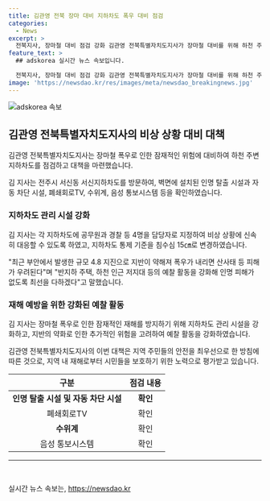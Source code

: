 ```yaml
---
title: 김관영 전북 장마 대비 지하차도 폭우 대비 점검
categories:
  - News
excerpt: >
  전북지사, 장마철 대비 점검 강화 김관영 전북특별자치도지사가 장마철 대비를 위해 하천 주변 지하차도를 점검하고 비상 상황에 대비하기 위해 지상담당자를 지정하고 통제 기준을 변경했다. 또한 지반 약화로 인한 산사태 우려에 대비하여 지하 주택과 저지대 등을 강화 예찰할 것이라고 밝혔다. YTN 뉴스 기사 참조.
feature_text: >
  ## adskorea 실시간 뉴스 속보입니다.

  전북지사, 장마철 대비 점검 강화 김관영 전북특별자치도지사가 장마철 대비를 위해 하천 주변 지하차도를 점검하고 비상 상황에 대비하기 위해 지상담당자를 지정하고 통제 기준을 변경했다. 또한 지반 약화로 인한 산사태 우려에 대비하여 지하 주택과 저지대 등을 강화 예찰할 것이라고 밝혔다. YTN 뉴스 기사 참조.
image: 'https://newsdao.kr/res/images/meta/newsdao_breakingnews.jpg'
---
```


<p><img src="https://newsdao.kr/res/images/meta/newsdao_breakingnews.jpg" alt="adskorea 속보" /></p>

<h2 data-ke-size="size26">김관영 전북특별자치도지사의 비상 상황 대비 대책</h2>

<p>김관영 전북특별자치도지사는 장마철 폭우로 인한 잠재적인 위험에 대비하여 하천 주변 지하차도를 점검하고 대책을 마련했습니다.</p>

<p data-ke-size="size16">김 지사는 전주시 서신동 서신지하차도를 방문하여, 벽면에 설치된 인명 탈출 시설과 자동 차단 시설, 폐쇄회로TV, 수위계, 음성 통보시스템 등을 확인하였습니다.</p>

<h3>지하차도 관리 시설 강화</h3>

<p>김 지사는 각 지하차도에 공무원과 경찰 등 4명을 담당자로 지정하여 비상 상황에 신속히 대응할 수 있도록 하였고, 지하차도 통제 기준을 침수심 15㎝로 변경하였습니다.</p>

<p data-ke-size="size16">"최근 부안에서 발생한 규모 4.8 지진으로 지반이 약해져 폭우가 내리면 산사태 등 피해가 우려된다"며 "반지하 주택, 하천 인근 저지대 등의 예찰 활동을 강화해 인명 피해가 없도록 최선을 다하겠다"고 말했습니다.</p>

<h3>재해 예방을 위한 강화된 예찰 활동</h3>

<p>김 지사는 장마철 폭우로 인한 잠재적인 재해를 방지하기 위해 지하차도 관리 시설을 강화하고, 지반의 약화로 인한 추가적인 위험을 고려하여 예찰 활동을 강화하였습니다.</p>

<p data-ke-size="size16">김관영 전북특별자치도지사의 이번 대책은 지역 주민들의 안전을 최우선으로 한 방침에 따른 것으로, 지역 내 재해로부터 시민들을 보호하기 위한 노력으로 평가받고 있습니다.</p>

<table>
<thead>
<tr>
<th style="text-align: center;">구분</th>
<th style="text-align: center;">점검 내용</th>
</tr>
</thead>
<tbody>
<tr>
<td style="text-align: center; height: 17px;"><b>인명 탈출 시설 및 자동 차단 시설</b></td>
<td style="text-align: center; height: 17px;"><b>확인</b></td>
</tr>
<tr>
<td style="text-align: center; height: 17px;">폐쇄회로TV</td>
<td style="text-align: center; height: 17px;">확인</td>
</tr>
<tr>
<td style="text-align: center; height: 17px;"><b>수위계</b></td>
<td style="text-align: center;">확인</td>
</tr>
<tr>
<td style="text-align: center;">음성 통보시스템</td>
<td style="text-align: center;">확인</td>
</tr>
</tbody>
</table>

<hr>

<p data-ke-size="size16">&nbsp;</p>
실시간 뉴스 속보는, <a href="https://newsdao.kr" rel="dofollow">https://newsdao.kr</a>


